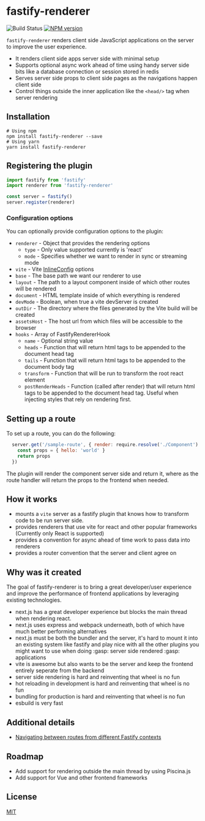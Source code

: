 # fastify-renderer

![Build Status](https://github.com/gadget-inc/fastify-renderer/workflows/ci/badge.svg)
[![NPM version](https://img.shields.io/npm/v/fastify-renderer.svg?style=flat)](https://www.npmjs.com/package/fastify-renderer)

`fastify-renderer` renders client side JavaScript applications on the server to improve the user experience.

- It renders client side apps server side with minimal setup
- Supports optional async work ahead of time using handy server side bits like a database connection or session stored in redis
- Serves server side props to client side pages as the navigations happen client side
- Control things outside the inner application like the `<head/>` tag when server rendering


## Installation

```shell
# Using npm
npm install fastify-renderer --save
# Using yarn
yarn install fastify-renderer
```

## Registering the plugin


```js
import fastify from 'fastify'
import renderer from 'fastify-renderer'

const server = fastify()
server.register(renderer)
```

### Configuration options
You can optionally provide configuration options to the plugin:

- `renderer` - Object that provides the rendering options
  - `type` - Only value supported currently is 'react'
  - `mode` - Specifies whether we want to render in sync or streaming mode
- `vite` - Vite [InlineConfig](https://vitejs.dev/guide/api-javascript.html#inlineconfig) options
- `base` - The base path we want our renderer to use
- `layout` - The path to a layout component inside of which other routes will be rendered
- `document` - HTML template inside of which everything is rendered
- `devMode` - Boolean, when true a vite devServer is created
- `outDir` - The directory where the files generated by the Vite build will be created
- `assetsHost` - The host url from which files will be accessible to the browser
- `hooks` - Array of FastifyRendererHook 
  - `name` - Optional string value 
  - `heads` - Function that will return html tags to be appended to the document head tag
  - `tails` - Function that will return html tags to be appended to the document body tag
  - `transform` - Function that will be run to transform the root react element
  - `postRenderHeads` - Function (called after render) that will return html tags to be appended to the document head tag. Useful when injecting styles that rely on rendering first.


## Setting up a route
To set up a route, you can do the following:
```js
  server.get('/sample-route', { render: require.resolve('./Component') }, async (_request) => {
    const props = { hello: 'world' }
    return props
  })
```
The plugin will render the component server side and return it, where as the route handler will return the props to the frontend when needed.


## How it works
- mounts a `vite` server as a fastify plugin that knows how to transform code to be run server side.
- provides renderers that use vite for react and other popular frameworks (Currently only React is supported)
- provides a convention for async ahead of time work to pass data into renderers
- provides a router convention that the server and client agree on

## Why was it created

The goal of fastify-renderer is to bring a great developer/user experience and improve the performance of frontend applications by leveraging existing technologies.

- next.js has a great developer experience but blocks the main thread when rendering react.
- next.js uses express and webpack underneath, both of which have much better performing alternatives
- next.js must be both the bundler and the server, it's hard to mount it into an existing system like fastify and play nice with all the other plugins you might want to use when doing :gasp: server side rendered :gasp: applications
- vite is awesome but also wants to be the server and keep the frontend entirely seperate from the backend
- server side rendering is hard and reinventing that wheel is no fun
- hot reloading in development is hard and reinventing that wheel is no fun
- bundling for production is hard and reinventing that wheel is no fun
- esbuild is very fast

## Additional details

- [Navigating between routes from different Fastify contexts](./docs/fastify-contexts)


## Roadmap
- Add support for rendering outside the main thread by using Piscina.js
- Add support for Vue and other frontend frameworks

## License

[MIT](./LICENSE)
